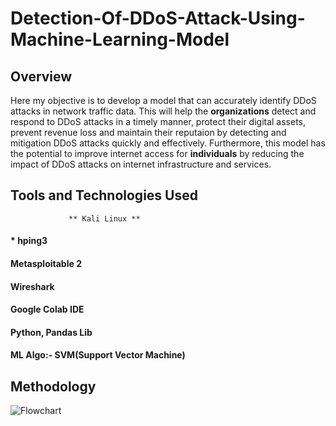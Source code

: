 # Detection-Of-DDoS-Attack-Using-Machine-Learning-Model


## Overview

Here my objective is to develop a model that can accurately identify DDoS attacks in network traffic data. This will help the **organizations** detect and respond to DDoS attacks in a timely manner, protect their digital assets, prevent revenue loss and maintain their reputaion by detecting and mitigation DDoS attacks quickly and effectively. Furthermore, this model has the potential to improve internet access for **individuals** by reducing the impact of DDoS attacks on internet infrastructure and services.

## Tools and Technologies Used

                 ** Kali Linux **
  #### * hping3
  #### Metasploitable 2
#### Wireshark
#### Google Colab IDE
#### Python, Pandas Lib
#### ML Algo:- SVM(Support Vector Machine)

## Methodology



![Flowchart](https://user-images.githubusercontent.com/97841784/221419166-2c22e2b8-9220-445c-a94f-301a38da00e4.png)



